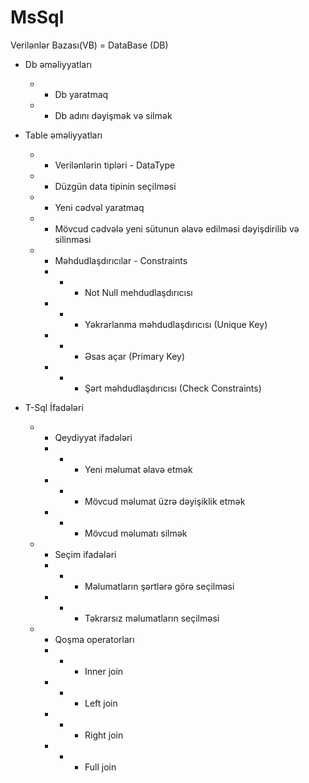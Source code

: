 # MsSql
Verilənlər Bazası(VB) = DataBase (DB)

- Db əməliyyatları
  - - Db yaratmaq
  - - Db adını dəyişmək və silmək

- Table əməliyyatları
  - - Verilənlərin tipləri - DataType
  - - Düzgün data tipinin seçilməsi
  - - Yeni cədvəl yaratmaq
  - - Mövcud cədvələ yeni sütunun əlavə edilməsi dəyişdirilib və silinməsi
  - - Məhdudlaşdırıcılar - Constraints
    - - - Not Null mehdudlaşdırıcısı
    - - - Yəkrarlanma məhdudlaşdırıcısı (Unique Key)
    - - - Əsas açar (Primary Key)
    - - - Şərt məhdudlaşdırıcısı (Check Constraints)

- T-Sql İfadələri
  - - Qeydiyyat ifadələri
    - - - Yeni məlumat əlavə etmək
    - - - Mövcud məlumat üzrə dəyişiklik etmək
    - - - Mövcud məlumatı silmək
  - - Seçim ifadələri
    - - - Məlumatların şərtlərə görə seçilməsi
    - - - Təkrarsız məlumatların seçilməsi
  - - Qoşma operatorları
    - - - Inner join
    - - - Left join
    - - - Right join
    - - - Full join


